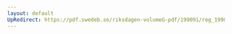 ```yaml
---
layout: default
UpRedirect: https://pdf.swedeb.se/riksdagen-volumeG-pdf/199091/reg_199091/reg_199091_0496.pdf
---
```

